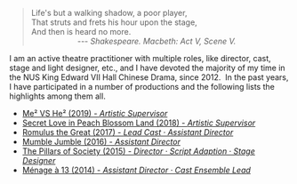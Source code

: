 > Life's but a walking shadow, a poor player, <br/>
> That struts and frets his hour upon the stage, <br/>
> And then is heard no more. <br/>
> &nbsp;&nbsp;&nbsp;&nbsp;&nbsp;&nbsp;&nbsp;&nbsp;&nbsp;&nbsp;&nbsp;&nbsp;&nbsp;&nbsp;&nbsp;&nbsp;&nbsp;&nbsp;&nbsp;&nbsp;
> --- <cite>Shakespeare. Macbeth: Act V, Scene V.</cite>

I am an active theatre practitioner with multiple roles, like director, cast, stage and light designer, etc., and I have devoted the majority of my time in the NUS King Edward VII Hall Chinese Drama, since 2012.
​
In the past years, I have participated in a number of productions and the following lists the highlights among them all.
- [Me² VS He² (2019) - _Artistic Supervisor_](/2019/02/23/me2-vs-he2/)
- [Secret Love in Peach Blossom Land (2018) - _Artistic Supervisor_](/2019/02/24/secret-love-in-peach-blossom-land/)
- [Romulus the Great (2017) - _Lead Cast · Assistant Director_](/2017/02/05/romulus-the-great/)
- [Mumble Jumble (2016) - _Assistant Director_](/2016/02/05/mumble-jumble/)
- [The Pillars of Society (2015) - _Director · Script Adaption · Stage Designer_](/2015/02/03/the-pillars-of-society/)
- [Ménage à 13 (2014) - _Assistant Director · Cast Ensemble Lead_](/2014/02/12/menage-a-13/)
